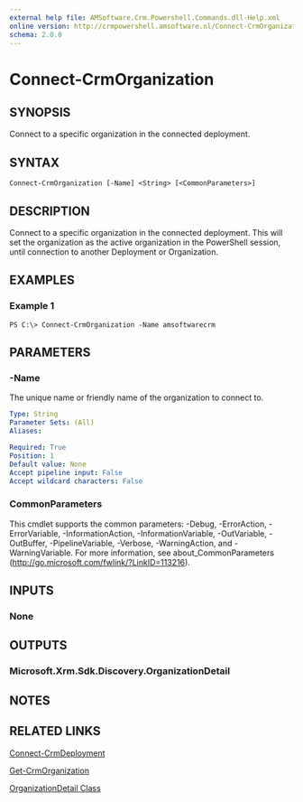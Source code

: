 ```yaml
---
external help file: AMSoftware.Crm.Powershell.Commands.dll-Help.xml
online version: http://crmpowershell.amsoftware.nl/Connect-CrmOrganization.html
schema: 2.0.0
---
```


# Connect-CrmOrganization

## SYNOPSIS
Connect to a specific organization in the connected deployment.

## SYNTAX

```
Connect-CrmOrganization [-Name] <String> [<CommonParameters>]
```

## DESCRIPTION
Connect to a specific organization in the connected deployment. This will set the organization as the active organization in the PowerShell session, until connection to another Deployment or Organization.

## EXAMPLES

### Example 1
```
PS C:\> Connect-CrmOrganization -Name amsoftwarecrm
```

## PARAMETERS

### -Name
The unique name or friendly name of the organization to connect to.

```yaml
Type: String
Parameter Sets: (All)
Aliases: 

Required: True
Position: 1
Default value: None
Accept pipeline input: False
Accept wildcard characters: False
```

### CommonParameters
This cmdlet supports the common parameters: -Debug, -ErrorAction, -ErrorVariable, -InformationAction, -InformationVariable, -OutVariable, -OutBuffer, -PipelineVariable, -Verbose, -WarningAction, and -WarningVariable. For more information, see about_CommonParameters (http://go.microsoft.com/fwlink/?LinkID=113216).

## INPUTS

### None

## OUTPUTS

### Microsoft.Xrm.Sdk.Discovery.OrganizationDetail

## NOTES

## RELATED LINKS

[Connect-CrmDeployment](Connect-CrmDeployment.md)

[Get-CrmOrganization](Get-CrmOrganization.md)

[OrganizationDetail Class](https://msdn.microsoft.com/library/microsoft.xrm.sdk.organization.organizationdetail.aspx)
